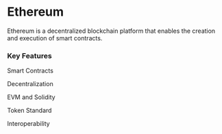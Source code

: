 # Ethereum

Ethereum is a decentralized blockchain platform that enables the creation and execution of smart contracts.

### Key Features

Smart Contracts

Decentralization

EVM and Solidity

Token Standard

Interoperability
